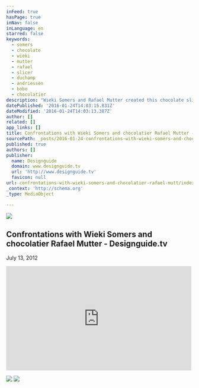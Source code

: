 ```yaml
---
inFeed: true
hasPage: true
inNav: false
inLanguage: en
starred: false
keywords:
  - somers
  - chocolate
  - wieki
  - mutter
  - rafael
  - slicer
  - duchamp
  - andriessen
  - bobo
  - chocolatier
description: "Wieki Somers and Rafael Mutter created this chocolate slicer, inspired by Marcel Duchamp's chocolate grinder. Each block of chocolate weighs over 100 kg, and when thinly sliced they reveal patterns in the form of African bobo (cocoa pickers believe they have special powers for a good harvest) masks."
datePublished: '2016-01-24T14:03:15.831Z'
dateModified: '2016-01-24T14:03:13.387Z'
author: []
related: []
app_links: []
title: Confrontations with Wieki Somers and chocolatier Rafael Mutter - Designguide.tv
sourcePath: _posts/2016-01-24-confrontations-with-wieki-somers-and-chocolatier-rafael-mutt.md
published: true
authors: []
publisher:
  name: Designguide
  domain: www.designguide.tv
  url: 'http://www.designguide.tv'
  favicon: null
url: confrontations-with-wieki-somers-and-chocolatier-rafael-mutt/index.html
_context: 'http://schema.org'
_type: MediaObject

---
```

![](https://the-grid-user-content.s3-us-west-2.amazonaws.com/ba25b0eb-93ee-4f12-b170-d8ed38eb7bd5.jpg)

<article style=""><h1>Confrontations with Wieki Somers and chocolatier Rafael Mutter - Designguide.tv</h1><p>July 13, 2012</p></article>

<iframe src="https://player.vimeo.com/video/44366737?color=ffffff&amp;title=0&amp;byline=0&amp;portrait=0" width="500" height="281" frameborder="0" webkitallowfullscreen="webkitallowfullscreen" mozallowfullscreen="mozallowfullscreen" allowfullscreen="allowfullscreen" style=""></iframe>

![](https://the-grid-user-content.s3-us-west-2.amazonaws.com/940ff3b1-ca91-4cd2-bc6f-2b277b82d8b1.jpg)
![](https://the-grid-user-content.s3-us-west-2.amazonaws.com/43eb7103-b3c6-47cb-b05f-7a4f8f583ff1.jpg)
